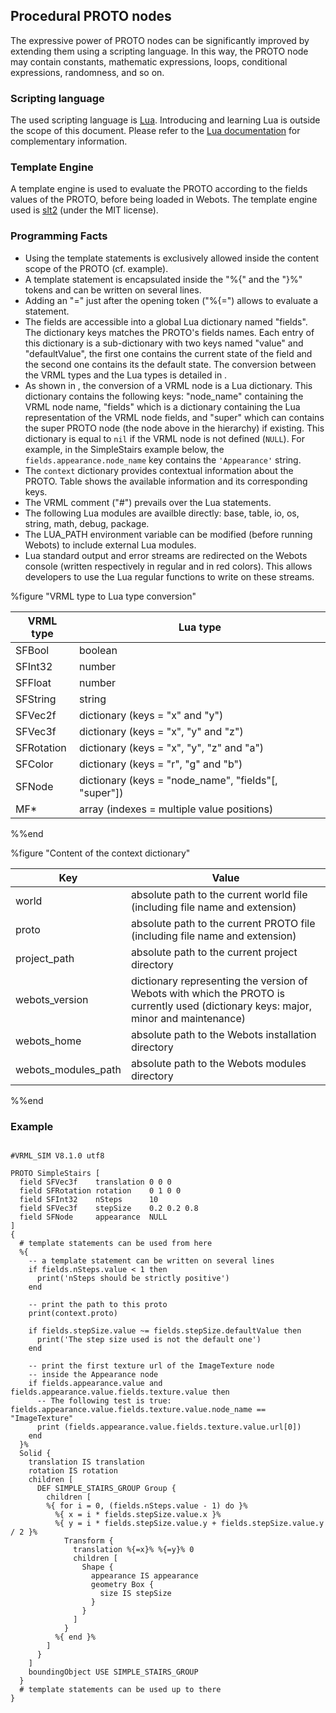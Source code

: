 ## Procedural PROTO nodes

The expressive power of PROTO nodes can be significantly improved by extending
them using a scripting language. In this way, the PROTO node may contain
constants, mathematic expressions, loops, conditional expressions, randomness,
and so on.

### Scripting language

The used scripting language is [Lua](http://www.lua.org). Introducing and
learning Lua is outside the scope of this document. Please refer to the [Lua
documentation](http://www.lua.org/docs.html) for complementary information.

### Template Engine

A template engine is used to evaluate the PROTO according to the fields values
of the PROTO, before being loaded in Webots. The template engine used is
[slt2](https://github.com/henix/slt2) (under the MIT license).

### Programming Facts

- Using the template statements is exclusively allowed inside the content scope of
the PROTO (cf. example).
- A template statement is encapsulated inside the "%{" and the "}%" tokens and can
be written on several lines.
- Adding an "=" just after the opening token ("%{=") allows to evaluate a
statement.
- The fields are accessible into a global Lua dictionary named "fields". The
dictionary keys matches the PROTO's fields names. Each entry of this dictionary
is a sub-dictionary with two keys named "value" and "defaultValue", the first
one contains the current state of the field and the second one contains its the
default state. The conversion between the VRML types and the Lua types is
detailed in .
- As shown in , the conversion of a VRML node is a Lua dictionary. This dictionary
contains the following keys: "node\_name" containing the VRML node name,
"fields" which is a dictionary containing the Lua representation of the VRML
node fields, and "super" which can contains the super PROTO node (the node above
in the hierarchy) if existing. This dictionary is equal to `nil` if the VRML
node is not defined (`NULL`). For example, in the SimpleStairs example below,
the `fields.appearance.node_name` key contains the `'Appearance'` string.
- The `context` dictionary provides contextual information about the PROTO. Table
shows the available information and its corresponding keys.
- The VRML comment ("#") prevails over the Lua statements.
- The following Lua modules are availble directly: base, table, io, os, string,
math, debug, package.
- The LUA\_PATH environment variable can be modified (before running Webots) to
include external Lua modules.
- Lua standard output and error streams are redirected on the Webots console
(written respectively in regular and in red colors). This allows developers to
use the Lua regular functions to write on these streams.

%figure "VRML type to Lua type conversion"

| VRML type | Lua type |
| --- | --- |
| SFBool | boolean |
| SFInt32 | number |
| SFFloat | number |
| SFString | string |
| SFVec2f | dictionary (keys = "x" and "y") |
| SFVec3f | dictionary (keys = "x", "y" and "z") |
| SFRotation | dictionary (keys = "x", "y", "z" and "a") |
| SFColor | dictionary (keys = "r", "g" and "b") |
| SFNode | dictionary (keys = "node\_name", "fields"[, "super"]) |
| MF* | array (indexes = multiple value positions) |

%%end

%figure "Content of the context dictionary"

| Key | Value |
| --- | --- |
| world | absolute path to the current world file (including file name and extension) |
| proto | absolute path to the current PROTO file (including file name and extension) |
| project\_path | absolute path to the current project directory |
| webots\_version | dictionary representing the version of Webots with which the PROTO is currently used (dictionary keys: major, minor and maintenance) |
| webots\_home | absolute path to the Webots installation directory |
| webots\_modules\_path | absolute path to the Webots modules directory |

%%end

### Example

```

#VRML_SIM V8.1.0 utf8

PROTO SimpleStairs [
  field SFVec3f    translation 0 0 0
  field SFRotation rotation    0 1 0 0
  field SFInt32    nSteps      10
  field SFVec3f    stepSize    0.2 0.2 0.8
  field SFNode     appearance  NULL
]
{
  # template statements can be used from here
  %{
    -- a template statement can be written on several lines
    if fields.nSteps.value < 1 then
      print('nSteps should be strictly positive')
    end

    -- print the path to this proto
    print(context.proto)

    if fields.stepSize.value ~= fields.stepSize.defaultValue then
      print('The step size used is not the default one')
    end

    -- print the first texture url of the ImageTexture node
    -- inside the Appearance node
    if fields.appearance.value and fields.appearance.value.fields.texture.value then
      -- The following test is true: fields.appearance.value.fields.texture.value.node_name == "ImageTexture"
      print (fields.appearance.value.fields.texture.value.url[0])
    end
  }%
  Solid {
    translation IS translation
    rotation IS rotation
    children [
      DEF SIMPLE_STAIRS_GROUP Group {
        children [
        %{ for i = 0, (fields.nSteps.value - 1) do }%
          %{ x = i * fields.stepSize.value.x }%
          %{ y = i * fields.stepSize.value.y + fields.stepSize.value.y / 2 }%
            Transform {
              translation %{=x}% %{=y}% 0
              children [
                Shape {
                  appearance IS appearance
                  geometry Box {
                    size IS stepSize
                  }
                }
              ]
            }
          %{ end }%
        ]
      }
    ]
    boundingObject USE SIMPLE_STAIRS_GROUP
  }
  # template statements can be used up to there
}
```

